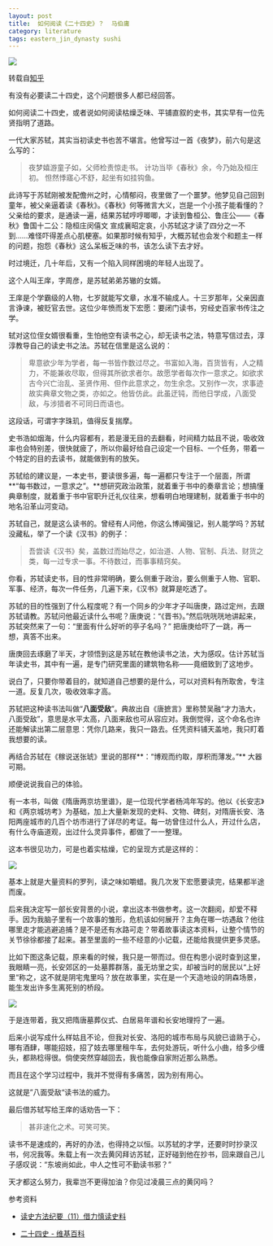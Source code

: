 ```yaml
---
layout: post
title:  如何阅读《二十四史》？  马伯庸
category: literature
tags: eastern_jin_dynasty sushi
---
```

![](https://cdn.kelu.org/blog/tags/maboyong.jpg)

转载自[知乎](https://www.zhihu.com/question/49995099/answer/156741849)

有没有必要读二十四史，这个问题很多人都已经回答。

如何阅读二十四史，或者说如何阅读枯燥乏味、平铺直叙的史书，其实早有一位先贤指明了道路。

一代大家苏轼，其实当初读史书也苦不堪言。他曾写过一首《夜梦》，前六句是这么写的：

> 夜梦嬉游童子如，父师检责惊走书。
> 计功当毕《春秋》余，今乃始及桓庄初。
> 怛然悸寤心不舒，起坐有如挂钩鱼。

此诗写于苏轼刚被发配儋州之时，心情郁闷，夜里做了一个噩梦。他梦见自己回到童年，被父亲逼着读《春秋》。《春秋》何等微言大义，岂是一个小孩子能看懂的？父亲给的要求，是通读一遍，结果苏轼哼哼唧唧，才读到鲁桓公、鲁庄公——《春秋》鲁国十二公：隐桓庄闵僖文 宣成襄昭定哀，小苏轼这才读了四分之一不到……难怪吓得差点心肌梗塞。如果那时候有知乎，大概苏轼也会发个和题主一样的问题，抱怨《春秋》这么呆板乏味的书，该怎么读下去才好。

时过境迁，几十年后，又有一个陷入同样困境的年轻人出现了。

这个人叫王庠，字周彦，是苏轼弟弟苏辙的女婿。

王庠是个学霸级的人物，七岁就能写文章，水准不输成人。十三岁那年，父亲因直言诤谏，被贬官去世。这位少年愤而发下宏愿：要闭门读书，穷经史百家书传注之学。

轼对这位侄女婿很看重，生怕他空有读书之心，却无读书之法，特意写信过去，淳淳教导自己的读史书之法。苏轼在信里是这么说的：

> 卑意欲少年为学者，每一书皆作数过尽之。书富如入海，百货皆有，人之精力，不能兼收尽取，但得其所欲求者尔。故愿学者每次作一意求之。如欲求古今兴亡治乱、圣贤作用、但作此意求之，勿生余念。又别作一次，求事迹故实典章文物之类，亦如之。他皆仿此。此虽迂钝，而他日学成，八面受敌，与涉猎者不可同日而语也。

这段话，可谓字字珠玑，值得反复揣摩。

史书浩如烟海，什么内容都有，若是漫无目的去翻看，时间精力姑且不说，吸收效率也会特别差，很快就疲了，所以你最好给自己设定一个目标、一个任务，带着一个特定的目的去读书，就能做到有的放矢。

苏轼给的建议是，一本史书，要读很多遍，每一遍都只专注于一个层面，所谓**“每书数过，一意求之”。**想研究政治政策，就着重于书中的奏章言论；想搞懂典章制度，就着重于书中官职升迁礼仪往来，想看明白地理建制，就着重于书中的地名沿革山河变动。

苏轼自己，就是这么读书的。曾经有人问他，你这么博闻强记，别人能学吗？苏轼没藏私，举了一个读《汉书》的例子：

> 吾尝读《汉书》矣，盖数过而始尽之，如治道、人物、官制、兵法、财货之类，每一过专求一事。不待数过，而事事精窍矣。

你看，苏轼读史书，目的性非常明确，要么侧重于政治，要么侧重于人物、官职、军事、经济，每次一件任务，几遍下来，《汉书》就算是吃透了。

苏轼的目的性强到了什么程度呢？有一个同乡的少年才子叫唐庚，路过定州，去跟苏轼请教。苏轼问他最近读什么书呢？唐庚说：“《晋书》。”然后咣咣咣地讲起来， 苏轼突然来了一句：“里面有什么好听的亭子名吗？” 把唐庚给吓了一跳，再一想，真答不出来。

唐庚回去琢磨了半天，才领悟到这是苏轼在教他读书之法，大为感叹。估计苏轼当年读史书，其中有一遍，是专门研究里面的建筑物名称——竟细致到了这地步。

说白了，只要你带着目的，就知道自己想要的是什么，可以对资料有所取舍，专注一道。反复几次，吸收效率才高。

苏轼把这种读书法叫做“**八面受敌**”。典故出自《唐摭言》里称赞吴融“才力浩大，八面受敌”，意思是水平太高，八面来敌也可从容应对。我倒觉得，这个命名也许还能解读出第二层意思：凭你几路来，我只一路去。任凭资料铺天盖地，我只盯着我想要的读。

再结合苏轼在《稼说送张琥》里说的那样**：“博观而约取，厚积而薄发。”** 大器可期。

顺便说说我自己的体验。

有一本书，叫做《隋唐两京坊里谱》，是一位现代学者杨鸿年写的。他以《长安志》和《两京城坊考》为基础，加上大量新发现的史料、文物、碑刻，对隋唐长安、洛阳两座城市的几百个坊市进行了详尽的考证。每一坊曾住过什么人，开过什么店，有什么寺庙道观，出过什么灵异事件，都做了一一整理。

这本书很见功力，可是也着实枯燥，它的呈现方式是这样的：

![](https://cdn.kelu.org/blog/2018/01/v2-cf2980ad635545977c7ff3b309148758_hd.jpg)

基本上就是大量资料的罗列，读之味如嚼蜡。我几次发下宏愿要读完，结果都半途而废。

后来我决定写一部长安背景的小说，拿出这本书做参考。这一次翻阅，却爱不释手。因为我脑子里有一个故事的雏形，危机该如何展开？主角在哪一坊遇敌？他往哪里走才能逃避追捕？是不是还有水路可走？带着故事读这本资料，让整个情节的关节徐徐都接了起来。甚至里面的一些不经意的小记载，还能给我提供更多灵感。

比如下图这条记载，原来看的时候，我只是一带而过。但在构思小说时查到这里，我眼睛一亮，长安郊区的一处墓葬群落，虽无坊里之实，却被当时的居民以“上好里“称之，这不就是阴宅鬼里吗？放在故事里，实在是一个天造地设的阴森场景，能生发出许多生离死别的桥段。

![](https://cdn.kelu.org/blog/2018/01/v2-b377975c7485c49841a7bd34b0aea990_hd.jpg)

于是连带着，我又把隋唐墓葬仪式、白居易年谱和长安地理捋了一遍。

后来小说写成什么样姑且不论，但我对长安、洛阳的城市布局与风貌已谙熟于心，哪有酒肆，哪能招妓，招了妓去哪里租牛车，去何处游玩，听什么小曲，给多少缠头，都熟稔得很。倘使突然穿越回去，我也能像自家附近那么熟悉。

而且在这个学习过程中，我并不觉得有多痛苦，因为别有用心。

这就是”八面受敌“读书法的威力。

最后借苏轼写给王庠的话劝告一下：

> 甚非速化之术。可笑可笑。

读书不是速成的，再好的办法，也得持之以恒。以苏轼的才学，还要时时抄录汉书，何况我等。朱载上有一次去黄冈拜访苏轼，正好碰到他在抄书，回来跟自己儿子感叹说：“东坡尚如此，中人之性可不勤读书邪？”

天才都这么努力，我辈岂不更得加油？你见过凌晨三点的黄冈吗？

参考资料

* [读史方法纪要（11）借力慎读史料](https://zhuanlan.zhihu.com/p/26526629)

* [二十四史 - 维基百科](https://zh.wikipedia.org/wiki/%E4%BA%8C%E5%8D%81%E5%9B%9B%E5%8F%B2)